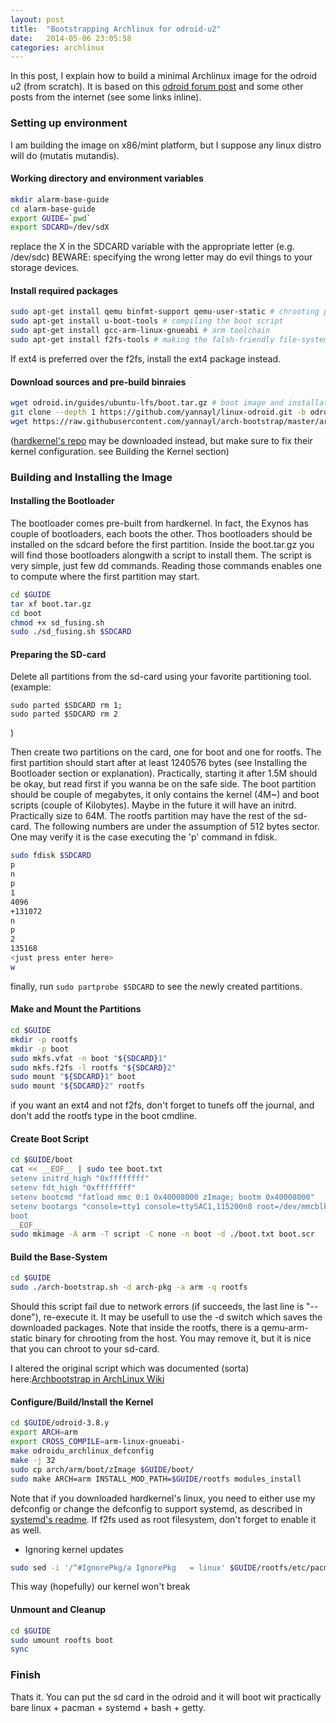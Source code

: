 ```yaml
---
layout: post
title:  "Bootstrapping Archlinux for odroid-u2"
date:   2014-05-06 23:05:58
categories: archlinux
---
```


In this post, I explain how to build a minimal Archlinux image for the odroid u2 (from scratch).
It is based on this [odroid forum post](http://forum.odroid.com/viewtopic.php?f=52&t=3662) and some other posts from the internet (see some links inline).

### Setting up environment

I am building the image on x86/mint platform, but I suppose any linux distro will do (mutatis mutandis).

#### Working directory and environment variables

```bash
mkdir alarm-base-guide
cd alarm-base-guide
export GUIDE=`pwd`
export SDCARD=/dev/sdX
```

replace the X in the SDCARD variable with the appropriate letter (e.g. /dev/sdc)
BEWARE: specifying the wrong letter may do evil things to your storage devices.
	

#### Install required packages

```bash
sudo apt-get install qemu binfmt-support qemu-user-static # chrooting packages
sudo apt-get install u-boot-tools # compiling the boot script
sudo apt-get install gcc-arm-linux-gnueabi # arm toolchain
sudo apt-get install f2fs-tools # making the falsh-friendly file-system
```
If ext4 is preferred over the f2fs, install the ext4 package instead.

#### Download sources and pre-build binraies

```bash
wget odroid.in/guides/ubuntu-lfs/boot.tar.gz # boot image and installation script
git clone --depth 1 https://github.com/yannayl/linux-odroid.git -b odroid-3.8.y odroid-3.8.y # kernel sources and configuration files
wget https://raw.githubusercontent.com/yannayl/arch-bootstrap/master/arch-bootstrap.sh # script for building and chrooting the base system
```

([hardkernel's repo](https://github.com/hardkernel/linux) may be downloaded instead, but make sure to fix their kernel configuration. see Building the Kernel section)

### Building and Installing the Image

#### Installing the Bootloader

The bootloader comes pre-built from hardkernel. In fact, the Exynos has couple of bootloaders, each boots the other. Thos bootloaders should be installed on the sdcard before the first partition. Inside the boot.tar.gz you will find those bootloaders alongwith a script to install them. The script is very simple, just few dd commands. Reading those commands enables one to compute where the first partition may start.

```bash
cd $GUIDE
tar xf boot.tar.gz
cd boot
chmod +x sd_fusing.sh
sudo ./sd_fusing.sh $SDCARD
```

#### Preparing the SD-card

Delete all partitions from the sd-card using your favorite partitioning tool.
(example:
```
sudo parted $SDCARD rm 1;
sudo parted $SDCARD rm 2
```
)

Then create two partitions on the card, one for boot and one for rootfs.
The first partition should start after at least 1240576 bytes (see Installing the Bootloader section or explanation). Practically, starting it after 1.5M should be okay, but read first if you wanna be on the safe side.
The boot partition should be couple of megabytes, it only contains the kernel (4M~) and boot scripts (couple of Kilobytes). Maybe in the future it will have an initrd. Practically size to 64M.
The rootfs partition may have the rest of the sd-card.
The following numbers are under the assumption of 512 bytes sector. One may verify it is the case executing the 'p' command in fdisk.

```bash
sudo fdisk $SDCARD
p
n
p
1
4096
+131072
n
p
2
135168
<just press enter here>
w
```

finally, run ```sudo partprobe $SDCARD``` to see the newly created partitions.


#### Make and Mount the Partitions

```bash
cd $GUIDE
mkdir -p rootfs
mkdir -p boot
sudo mkfs.vfat -n boot "${SDCARD}1"
sudo mkfs.f2fs -l rootfs "${SDCARD}2"
sudo mount "${SDCARD}1" boot
sudo mount "${SDCARD}2" rootfs
```

if you want an ext4 and not f2fs, don't forget to tunefs off the journal, and don't add the rootfs type in the boot cmdline.

#### Create Boot Script

```bash
cd $GUIDE/boot
cat << __EOF__ | sudo tee boot.txt
setenv initrd_high "0xffffffff"
setenv fdt_high "0xffffffff"
setenv bootcmd "fatload mmc 0:1 0x40008000 zImage; bootm 0x40008000"
setenv bootargs "console=tty1 console=ttySAC1,115200n8 root=/dev/mmcblk0p2 rootwait rw mem=2047M rootfstype=f2fs init=/usr/lib/systemd/systemd"
boot
__EOF__
sudo mkimage -A arm -T script -C none -n boot -d ./boot.txt boot.scr
```

#### Build the Base-System

```bash
cd $GUIDE
sudo ./arch-bootstrap.sh -d arch-pkg -a arm -q rootfs
```

Should this script fail due to network errors (if succeeds, the last line is "--done"), re-execute it. It may be usefull to use the -d switch which saves the downloaded packages.
Note that inside the rootfs, there is a qemu-arm-static binary for chrooting from the host. You may remove it, but it is nice that you can chroot to your sd-card.

I altered the original script which was documented (sorta) here:[Archbootstrap in ArchLinux Wiki](https://wiki.archlinux.org/index.php/Archbootstrap)

#### Configure/Build/Install the Kernel

```bash
cd $GUIDE/odroid-3.8.y
export ARCH=arm
export CROSS_COMPILE=arm-linux-gnueabi-
make odroidu_archlinux_defconfig
make -j 32
sudo cp arch/arm/boot/zImage $GUIDE/boot/
sudo make ARCH=arm INSTALL_MOD_PATH=$GUIDE/rootfs modules_install
```

Note that if you downloaded hardkernel's linux, you need to either use my defconfig or change the defconfig to support systemd, as described in [systemd's readme](http://cgit.freedesktop.org/systemd/systemd/tree/README#n44).
If f2fs used as root filesystem, don't forget to enable it as well.

* Ignoring kernel updates

```bash
sudo sed -i '/^#IgnorePkg/a IgnorePkg   = linux' $GUIDE/rootfs/etc/pacman.conf
```
This way (hopefully) our kernel won't break

#### Unmount and Cleanup

```bash
cd $GUIDE
sudo umount roofts boot
sync
```

### Finish 

Thats it. You can put the sd card in the odroid and it will boot wit practically bare linux + pacman + systemd + bash + getty. 

